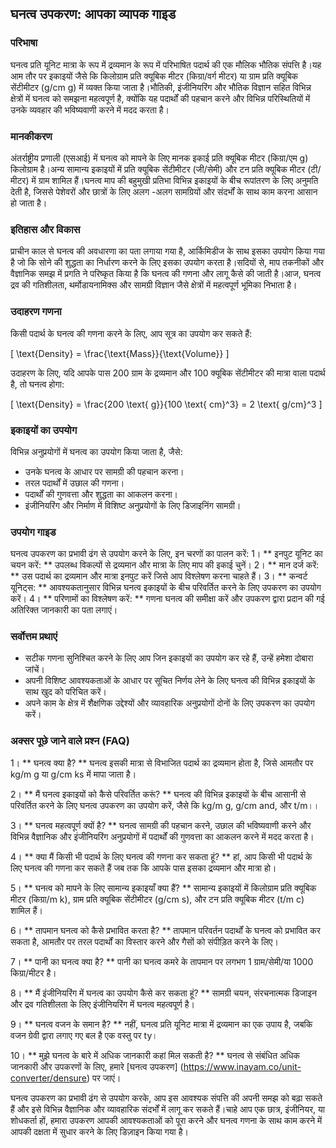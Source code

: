 ## घनत्व उपकरण: आपका व्यापक गाइड

### परिभाषा
घनत्व प्रति यूनिट मात्रा के रूप में द्रव्यमान के रूप में परिभाषित पदार्थ की एक मौलिक भौतिक संपत्ति है।यह आम तौर पर इकाइयों जैसे कि किलोग्राम प्रति क्यूबिक मीटर (किग्रा/वर्ग मीटर) या ग्राम प्रति क्यूबिक सेंटीमीटर (g/cm g) में व्यक्त किया जाता है।भौतिकी, इंजीनियरिंग और भौतिक विज्ञान सहित विभिन्न क्षेत्रों में घनत्व को समझना महत्वपूर्ण है, क्योंकि यह पदार्थों की पहचान करने और विभिन्न परिस्थितियों में उनके व्यवहार की भविष्यवाणी करने में मदद करता है।

### मानकीकरण
अंतर्राष्ट्रीय प्रणाली (एसआई) में घनत्व को मापने के लिए मानक इकाई प्रति क्यूबिक मीटर (किग्रा/एम g) किलोग्राम है।अन्य सामान्य इकाइयों में प्रति क्यूबिक सेंटीमीटर (जी/सेमी) और टन प्रति क्यूबिक मीटर (टी/मीटर) में ग्राम शामिल हैं।घनत्व माप की बहुमुखी प्रतिभा विभिन्न इकाइयों के बीच रूपांतरण के लिए अनुमति देती है, जिससे पेशेवरों और छात्रों के लिए अलग -अलग सामग्रियों और संदर्भों के साथ काम करना आसान हो जाता है।

### इतिहास और विकास
प्राचीन काल से घनत्व की अवधारणा का पता लगाया गया है, आर्किमिडीज के साथ इसका उपयोग किया गया है जो कि सोने की शुद्धता का निर्धारण करने के लिए इसका उपयोग करता है।सदियों से, माप तकनीकों और वैज्ञानिक समझ में प्रगति ने परिष्कृत किया है कि घनत्व की गणना और लागू कैसे की जाती है।आज, घनत्व द्रव की गतिशीलता, थर्मोडायनामिक्स और सामग्री विज्ञान जैसे क्षेत्रों में महत्वपूर्ण भूमिका निभाता है।

### उदाहरण गणना
किसी पदार्थ के घनत्व की गणना करने के लिए, आप सूत्र का उपयोग कर सकते हैं:

\[ \text{Density} = \frac{\text{Mass}}{\text{Volume}} \]

उदाहरण के लिए, यदि आपके पास 200 ग्राम के द्रव्यमान और 100 क्यूबिक सेंटीमीटर की मात्रा वाला पदार्थ है, तो घनत्व होगा:

\[ \text{Density} = \frac{200 \text{ g}}{100 \text{ cm}^3} = 2 \text{ g/cm}^3 \]

### इकाइयों का उपयोग
विभिन्न अनुप्रयोगों में घनत्व का उपयोग किया जाता है, जैसे:
- उनके घनत्व के आधार पर सामग्री की पहचान करना।
- तरल पदार्थों में उछाल की गणना।
- पदार्थों की गुणवत्ता और शुद्धता का आकलन करना।
- इंजीनियरिंग और निर्माण में विशिष्ट अनुप्रयोगों के लिए डिजाइनिंग सामग्री।

### उपयोग गाइड
घनत्व उपकरण का प्रभावी ढंग से उपयोग करने के लिए, इन चरणों का पालन करें:
1। ** इनपुट यूनिट का चयन करें: ** उपलब्ध विकल्पों से द्रव्यमान और मात्रा के लिए माप की इकाई चुनें।
2। ** मान दर्ज करें: ** उस पदार्थ का द्रव्यमान और मात्रा इनपुट करें जिसे आप विश्लेषण करना चाहते हैं।
3। ** कन्वर्ट यूनिट्स: ** आवश्यकतानुसार विभिन्न घनत्व इकाइयों के बीच परिवर्तित करने के लिए उपकरण का उपयोग करें।
4। ** परिणामों का विश्लेषण करें: ** गणना घनत्व की समीक्षा करें और उपकरण द्वारा प्रदान की गई अतिरिक्त जानकारी का पता लगाएं।

### सर्वोत्तम प्रथाएं
- सटीक गणना सुनिश्चित करने के लिए आप जिन इकाइयों का उपयोग कर रहे हैं, उन्हें हमेशा दोबारा जांचें।
- अपनी विशिष्ट आवश्यकताओं के आधार पर सूचित निर्णय लेने के लिए घनत्व की विभिन्न इकाइयों के साथ खुद को परिचित करें।
- अपने काम के क्षेत्र में शैक्षणिक उद्देश्यों और व्यावहारिक अनुप्रयोगों दोनों के लिए उपकरण का उपयोग करें।

### अक्सर पूछे जाने वाले प्रश्न (FAQ)

1। ** घनत्व क्या है? **
घनत्व इसकी मात्रा से विभाजित पदार्थ का द्रव्यमान होता है, जिसे आमतौर पर kg/m g या g/cm ks में मापा जाता है।

2। ** मैं घनत्व इकाइयों को कैसे परिवर्तित करूं? **
घनत्व की विभिन्न इकाइयों के बीच आसानी से परिवर्तित करने के लिए घनत्व उपकरण का उपयोग करें, जैसे कि kg/m g, g/cm and, और t/m।।

3। ** घनत्व महत्वपूर्ण क्यों है? **
घनत्व सामग्री की पहचान करने, उछाल की भविष्यवाणी करने और विभिन्न वैज्ञानिक और इंजीनियरिंग अनुप्रयोगों में पदार्थों की गुणवत्ता का आकलन करने में मदद करता है।

4। ** क्या मैं किसी भी पदार्थ के लिए घनत्व की गणना कर सकता हूं? **
हां, आप किसी भी पदार्थ के लिए घनत्व की गणना कर सकते हैं जब तक कि आपके पास इसका द्रव्यमान और मात्रा हो।

5। ** घनत्व को मापने के लिए सामान्य इकाइयाँ क्या हैं? **
सामान्य इकाइयों में किलोग्राम प्रति क्यूबिक मीटर (किग्रा/m k), ग्राम प्रति क्यूबिक सेंटीमीटर (g/cm s), और टन प्रति क्यूबिक मीटर (t/m c) शामिल हैं।

6। ** तापमान घनत्व को कैसे प्रभावित करता है? **
तापमान परिवर्तन पदार्थों के घनत्व को प्रभावित कर सकता है, आमतौर पर तरल पदार्थों का विस्तार करने और गैसों को संपीड़ित करने के लिए।

7। ** पानी का घनत्व क्या है? **
पानी का घनत्व कमरे के तापमान पर लगभग 1 ग्राम/सेमी/या 1000 किग्रा/मीटर है।

8। ** मैं इंजीनियरिंग में घनत्व का उपयोग कैसे कर सकता हूं? **
सामग्री चयन, संरचनात्मक डिजाइन और द्रव गतिशीलता के लिए इंजीनियरिंग में घनत्व महत्वपूर्ण है।

9। ** घनत्व वजन के समान है? **
नहीं, घनत्व प्रति यूनिट मात्रा में द्रव्यमान का एक उपाय है, जबकि वजन ग्रेवी द्वारा लगाए गए बल है एक वस्तु पर ty।

10। ** मुझे घनत्व के बारे में अधिक जानकारी कहां मिल सकती है? **
घनत्व से संबंधित अधिक जानकारी और उपकरणों के लिए, हमारे [घनत्व उपकरण] (https://www.inayam.co/unit-converter/densure) पर जाएं।

घनत्व उपकरण का प्रभावी ढंग से उपयोग करके, आप इस आवश्यक संपत्ति की अपनी समझ को बढ़ा सकते हैं और इसे विभिन्न वैज्ञानिक और व्यावहारिक संदर्भों में लागू कर सकते हैं।चाहे आप एक छात्र, इंजीनियर, या शोधकर्ता हों, हमारा उपकरण आपकी आवश्यकताओं को पूरा करने और घनत्व गणना के साथ काम करने में आपकी दक्षता में सुधार करने के लिए डिज़ाइन किया गया है।